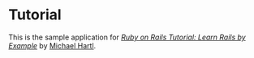 # Tutorial

This is the sample application for
[*Ruby on Rails Tutorial: Learn Rails by Example*](http://railstutorial.org/)
by [Michael Hartl](http://michaelhartl.com/).